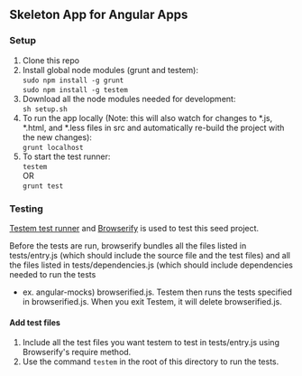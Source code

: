 ## Skeleton App for Angular Apps

### Setup
1. Clone this repo
2. Install global node modules (grunt and testem):
<br>`sudo npm install -g grunt`
<br>`sudo npm install -g testem`
3. Download all the node modules needed for development:
<br>`sh setup.sh`
4. To run the app locally
(Note: this will also watch for changes to *.js, *.html, and
 *.less files in src and automatically
 re-build the project with the new changes):
<br>`grunt localhost`
5. To start the test runner:
<br>`testem`
<br> OR
<br>`grunt test`

### Testing
[Testem test runner](https://github.com/airportyh/testem) and [Browserify](http://browserify.org/) is used to test this
seed project.

Before the tests are run, browserify bundles all the files listed in tests/entry.js
(which should include the source file and the test files) and all the files listed
in tests/dependencies.js (which should include dependencies needed to run the tests
- ex. angular-mocks) browserified.js. Testem then runs the tests specified in browserified.js.
When you exit Testem, it will delete browserified.js.

#### Add test files
1. Include all the test files you want testem to test in tests/entry.js using Browserify's require method.
2. Use the command `testem` in the root of this directory to run the tests.

